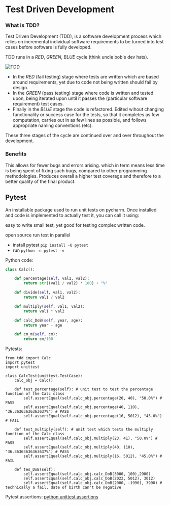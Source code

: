 # Test Driven Development

### What is TDD?

Test Driven Development (TDD), is a software development process which relies on incremental individual software requirements to be turned into test cases before software is fully developed.

TDD runs in a *RED*, *GREEN*, *BLUE* cycle (think uncle bob's dev hats).

![TDD](https://user-images.githubusercontent.com/47668244/183911093-4fbdbb4d-4a82-43f1-a31f-ecb4087ee930.png)

- In the *RED* (fail testing) stage where tests are written which are based around requirements, yet due to code not being written should fail by design.
- In the *GREEN* (pass testing) stage where code is written and tested upon, being iterated upon until it passes the (particular software requirement) test cases.
- Finally in the *BLUE* stage the code is refactored. Edited wihout changing functionality or success case for the tests, so that it completes as few computation, carries out in as few lines as possible, and follows appropriate naming conventions (etc).

These three stages of the cycle are continued over and over throughout the development.

### Benefits
This allows for fewer bugs and errors arising. which in term means less time is being spent of fixing such bugs, compared to other programming methodologies. Produces overall a higher test coverage and therefore to a better quality of the final product.


## Pytest
An installable package used to run unit tests on pycharm. Once installed and code is implemented to actually test it, you can call it using:

easy to write small test, yet good for testing complex written code.

open source
run test in parallel
- install pytest `pip install -U pytest`
- run `python -n pytest -v`

Python code:
```Python Code
class Calc():

    def percentage(self, val1, val2):
        return str((val1 / val2) * 100) + "%"

    def divide(self, val1, val2):
        return val1 / val2

    def multiply(self, val1, val2):
        return val1 * val2

    def calc_DoB(self, year, age):
        return year - age

    def cm_m(self, cm):
        return cm/100
```

Pytests:
```commandline
from tdd import Calc
import pytest
import unittest

class CalcTest(unittest.TestCase):
    calc_obj = Calc()

    def test_percentage(self): # unit test to test the percentage function of the Calc class
        self.assertEqual(self.calc_obj.percentage(20, 40), "50.0%") # PASS
        self.assertEqual(self.calc_obj.percentage(40, 110), "36.36363636363637%") # PASS
        self.assertEqual(self.calc_obj.percentage(16, 5012), "45.0%") # FAIL

    def test_multiply(self): # unit test which tests the multiply function of the Calc class
        self.assertEqual(self.calc_obj.multiply(23, 41), "50.0%") # PASS
        self.assertEqual(self.calc_obj.multiply(40, 110), "36.36363636363637%") # PASS
        self.assertEqual(self.calc_obj.multiply(16, 5012), "45.0%") # FAIL

    def tes_DoB(self):
        self.assertEqual(self.calc_obj.calc_DoB(3000, 100),2900)
        self.assertEqual(self.calc_obj.calc_DoB(2022, 5012), 3012)
        self.assertEqual(self.calc_obj.calc_DoB(2000, -1990), 3990) # technically a fail, date of birth can't be negative
```

Pytest assertions: [python unittest assertions](https://kapeli.com/cheat_sheets/Python_unittest_Assertions.docset/Contents/Resources/Documents/index)
